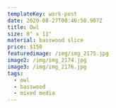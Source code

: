 ```yaml
---
templateKey: work-post
date: 2020-08-27T00:46:50.987Z
title: Owl
size: 8" x 11"
material: basswood slice
price: $150
featuredimage: /img/img_2175.jpg
image2: /img/img_2174.jpg
image3: /img/img_2176.jpg
tags:
  - owl
  - basswood
  - mixed media
---
```

